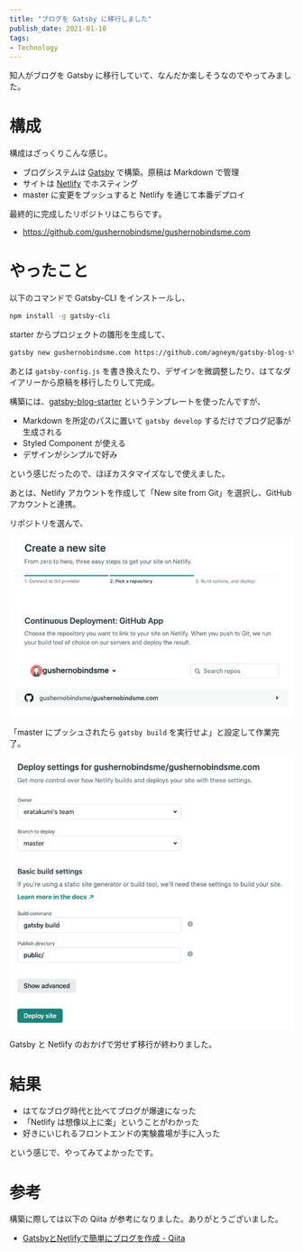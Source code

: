 ```yaml
---
title: "ブログを Gatsby に移行しました"
publish_date: 2021-01-10
tags:
- Technology
---
```


知人がブログを Gatsby に移行していて、なんだか楽しそうなのでやってみました。

# 構成

構成はざっくりこんな感じ。

- ブログシステムは [Gatsby](https://www.gatsbyjs.com/) で構築。原稿は Markdown で管理
- サイトは [Netlify](https://www.netlify.com/) でホスティング
- master に変更をプッシュすると Netlify を通じて本番デプロイ

最終的に完成したリポジトリはこちらです。

- https://github.com/gushernobindsme/gushernobindsme.com

# やったこと

以下のコマンドで Gatsby-CLI をインストールし、

```bash
npm install -g gatsby-cli
```

starter からプロジェクトの雛形を生成して、

```bash
gatsby new gushernobindsme.com https://github.com/agneym/gatsby-blog-starter
```

あとは `gatsby-config.js` を書き換えたり、デザインを微調整したり、はてなダイアリーから原稿を移行したりして完成。

構築には、[gatsby-blog-starter](https://www.gatsbyjs.com/starters/agneym/gatsby-blog-starter)
というテンプレートを使ったんですが、

- Markdown を所定のパスに置いて `gatsby develop` するだけでブログ記事が生成される
- Styled Component が使える
- デザインがシンプルで好み

という感じだったので、ほぼカスタマイズなしで使えました。

あとは、Netlify アカウントを作成して「New site from Git」を選択し、GitHub アカウントと連携。

リポジトリを選んで、

![](../../../assets/1610267687-1.png)

「master にプッシュされたら `gatsby build` を実行せよ」と設定して作業完了。

![](../../../assets/1610267687-2.png)

Gatsby と Netlify のおかげで労せず移行が終わりました。

# 結果

- はてなブログ時代と比べてブログが爆速になった
- 「Netlify は想像以上に楽」ということがわかった
- 好きにいじれるフロントエンドの実験農場が手に入った

という感じで、やってみてよかったです。

# 参考

構築に際しては以下の Qiita が参考になりました。ありがとうございました。

- [GatsbyとNetlifyで簡単にブログを作成 - Qiita](https://qiita.com/k-penguin-sato/items/7554e5e7e90aa10ae225)
